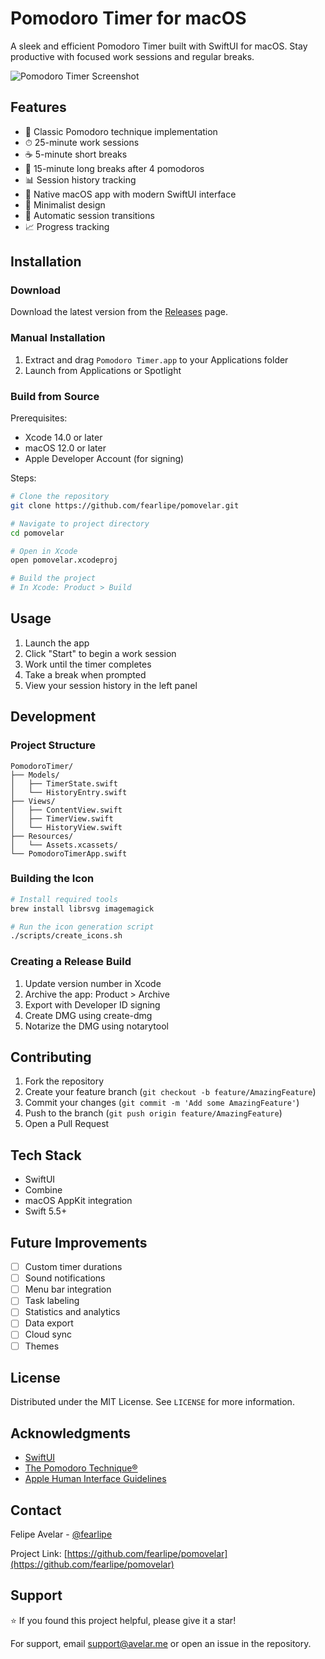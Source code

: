 # Pomodoro Timer for macOS

A sleek and efficient Pomodoro Timer built with SwiftUI for macOS. Stay productive with focused work sessions and regular breaks.

![Pomodoro Timer Screenshot](./screenshots/main.png)

## Features

- 🎯 Classic Pomodoro technique implementation
- ⏱ 25-minute work sessions
- ☕️ 5-minute short breaks
- 🌟 15-minute long breaks after 4 pomodoros
- 📊 Session history tracking
- 💫 Native macOS app with modern SwiftUI interface
- 🎨 Minimalist design
- 🔄 Automatic session transitions
- 📈 Progress tracking

## Installation

### Download
Download the latest version from the [Releases](https://github.com/fearlipe/pomovelar/releases) page.

### Manual Installation
1. Extract and drag `Pomodoro Timer.app` to your Applications folder
2. Launch from Applications or Spotlight

### Build from Source
Prerequisites:
- Xcode 14.0 or later
- macOS 12.0 or later
- Apple Developer Account (for signing)

Steps:
```bash
# Clone the repository
git clone https://github.com/fearlipe/pomovelar.git

# Navigate to project directory
cd pomovelar

# Open in Xcode
open pomovelar.xcodeproj

# Build the project
# In Xcode: Product > Build
```

## Usage

1. Launch the app
2. Click "Start" to begin a work session
3. Work until the timer completes
4. Take a break when prompted
5. View your session history in the left panel

## Development

### Project Structure
```
PomodoroTimer/
├── Models/
│   ├── TimerState.swift
│   └── HistoryEntry.swift
├── Views/
│   ├── ContentView.swift
│   ├── TimerView.swift
│   └── HistoryView.swift
├── Resources/
│   └── Assets.xcassets/
└── PomodoroTimerApp.swift
```

### Building the Icon
```bash
# Install required tools
brew install librsvg imagemagick

# Run the icon generation script
./scripts/create_icons.sh
```

### Creating a Release Build
1. Update version number in Xcode
2. Archive the app: Product > Archive
3. Export with Developer ID signing
4. Create DMG using create-dmg
5. Notarize the DMG using notarytool

## Contributing

1. Fork the repository
2. Create your feature branch (`git checkout -b feature/AmazingFeature`)
3. Commit your changes (`git commit -m 'Add some AmazingFeature'`)
4. Push to the branch (`git push origin feature/AmazingFeature`)
5. Open a Pull Request

## Tech Stack

- SwiftUI
- Combine
- macOS AppKit integration
- Swift 5.5+

## Future Improvements

- [ ] Custom timer durations
- [ ] Sound notifications
- [ ] Menu bar integration
- [ ] Task labeling
- [ ] Statistics and analytics
- [ ] Data export
- [ ] Cloud sync
- [ ] Themes

## License

Distributed under the MIT License. See `LICENSE` for more information.

## Acknowledgments

- [SwiftUI](https://developer.apple.com/xcode/swiftui/)
- [The Pomodoro Technique®](https://francescocirillo.com/pages/pomodoro-technique)
- [Apple Human Interface Guidelines](https://developer.apple.com/design/human-interface-guidelines/)

## Contact

Felipe Avelar - [@fearlipe](https://x.com/fearlipe)

Project Link: [https://github.com/fearlipe/pomovelar](https://github.com/fearlipe/pomovelar)

## Support

⭐️ If you found this project helpful, please give it a star!

For support, email support@avelar.me or open an issue in the repository.
